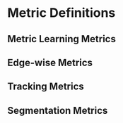 # Metric Definitions

## Metric Learning Metrics

## Edge-wise Metrics

## Tracking Metrics

## Segmentation Metrics

